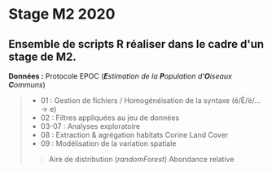 # Stage M2 2020
##  Ensemble de scripts R réaliser dans le cadre d'un stage de M2.

**Données :** Protocole EPOC (***E**stimation de la **P**opulation d'**O**iseaux **C**ommuns*)

> - 01 : Gestion de fichiers / Homogénéisation de la syntaxe (é/Ë/ë/... -> e)
> - 02 : Filtres appliquées au jeu de données
> - 03-07 : Analyses exploratoire
> - 08 : Extraction & agrégation habitats Corine Land Cover
> - 09 : Modélisation de la variation spatiale
>> Aire de distribution (*randomForest*)
>> Abondance relative
